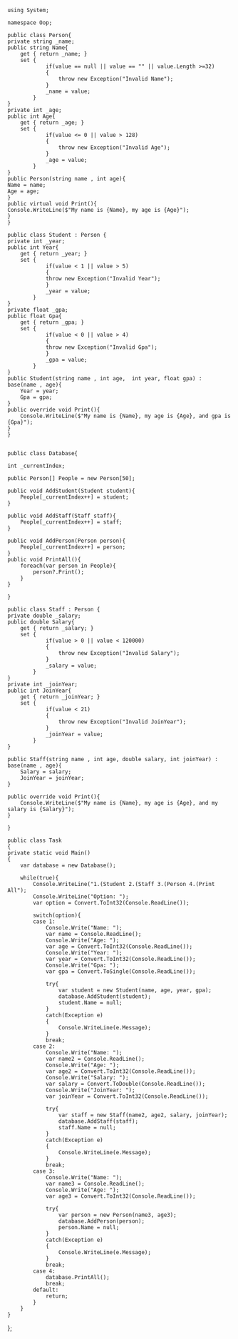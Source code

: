     using System; 

    namespace Oop;  

    public class Person{
    private string _name;
    public string Name{
        get { return _name; }
        set { 
                if(value == null || value == "" || value.Length >=32)
                {
                    throw new Exception("Invalid Name");
                }
                _name = value; 
            }
    }
    private int _age;
    public int Age{
        get { return _age; }
        set { 
                if(value <= 0 || value > 128)
                {
                    throw new Exception("Invalid Age");
                }
                _age = value; 
            }
    }
    public Person(string name , int age){
    Name = name;
    Age = age;
    }   
    public virtual void Print(){
    Console.WriteLine($"My name is {Name}, my age is {Age}");
    }
    }

    public class Student : Person {
    private int _year;
    public int Year{
        get { return _year; }
        set { 
                if(value < 1 || value > 5)
                {
                throw new Exception("Invalid Year");
                }
                _year = value; 
            }
    }
    private float _gpa;
    public float Gpa{
        get { return _gpa; }
        set { 
                if(value < 0 || value > 4)
                {
                throw new Exception("Invalid Gpa");
                }
                _gpa = value; 
            }
    }
    public Student(string name , int age,  int year, float gpa) : base(name , age){
        Year = year;
        Gpa = gpa;
    }
    public override void Print(){
        Console.WriteLine($"My name is {Name}, my age is {Age}, and gpa is {Gpa}");
    }
    }


    public class Database{

    int _currentIndex;

    public Person[] People = new Person[50];

    public void AddStudent(Student student){
        People[_currentIndex++] = student;
    } 

    public void AddStaff(Staff staff){
        People[_currentIndex++] = staff;
    }

    public void AddPerson(Person person){
        People[_currentIndex++] = person;
    } 
    public void PrintAll(){
        foreach(var person in People){
            person?.Print();
        }
    } 

    }

    public class Staff : Person {
    private double _salary;
    public double Salary{
        get { return _salary; }
        set { 
                if(value > 0 || value < 120000)
                {
                    throw new Exception("Invalid Salary");
                }
                _salary = value; 
            }
    }
    private int _joinYear;
    public int JoinYear{
        get { return _joinYear; }
        set { 
                if(value < 21)
                {
                    throw new Exception("Invalid JoinYear");
                }
                _joinYear = value; 
            }
    }

    public Staff(string name , int age, double salary, int joinYear) : base(name , age){
        Salary = salary;
        JoinYear = joinYear;
    }

    public override void Print(){
        Console.WriteLine($"My name is {Name}, my age is {Age}, and my salary is {Salary}");
    }

    }

    public class Task
    {
    private static void Main()
    {
        var database = new Database();

        while(true){
            Console.WriteLine("1.(Student 2.(Staff 3.(Person 4.(Print All");
            Console.WriteLine("Option: ");
            var option = Convert.ToInt32(Console.ReadLine());

            switch(option){
            case 1:
                Console.Write("Name: ");
                var name = Console.ReadLine();
                Console.Write("Age: ");
                var age = Convert.ToInt32(Console.ReadLine());
                Console.Write("Year: ");
                var year = Convert.ToInt32(Console.ReadLine());
                Console.Write("Gpa: ");
                var gpa = Convert.ToSingle(Console.ReadLine());
                
                try{
                    var student = new Student(name, age, year, gpa);
                    database.AddStudent(student);
                    student.Name = null;
                }
                catch(Exception e)
                {
                    Console.WriteLine(e.Message);
                }
                break;
            case 2:
                Console.Write("Name: ");
                var name2 = Console.ReadLine();
                Console.Write("Age: ");
                var age2 = Convert.ToInt32(Console.ReadLine());
                Console.Write("Salary: ");
                var salary = Convert.ToDouble(Console.ReadLine());
                Console.Write("JoinYear: ");
                var joinYear = Convert.ToInt32(Console.ReadLine());

                try{
                    var staff = new Staff(name2, age2, salary, joinYear);
                    database.AddStaff(staff);
                    staff.Name = null;
                }
                catch(Exception e)
                {
                    Console.WriteLine(e.Message);
                }
                break;
            case 3:
                Console.Write("Name: ");
                var name3 = Console.ReadLine();
                Console.Write("Age: ");
                var age3 = Convert.ToInt32(Console.ReadLine());

                try{
                    var person = new Person(name3, age3);
                    database.AddPerson(person);
                    person.Name = null;
                }
                catch(Exception e)
                {
                    Console.WriteLine(e.Message);
                }
                break;
            case 4:
                database.PrintAll();
                break;
            default:
                return;
            }
        } 
    }  
};
